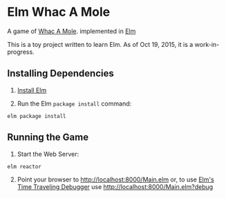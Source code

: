 # Elm Whac A Mole

A game of [Whac A Mole](https://en.wikipedia.org/wiki/Whac-A-Mole). implemented in [Elm](http://elm-lang.org/)

This is a toy project written to learn Elm. As of Oct 19, 2015, it is a work-in-progress.

## Installing Dependencies

1. [Install Elm](http://elm-lang.org/install)

1. Run the Elm `package install` command:

`elm package install`

## Running the Game

1. Start the Web Server:

`elm reactor`

2. Point your browser to [http://localhost:8000/Main.elm](http://localhost:8000/Main.elm) or, to use [Elm's Time Traveling Debugger](http://debug.elm-lang.org/) use [http://localhost:8000/Main.elm?debug](http://localhost:8000/Main.elm?debug)

